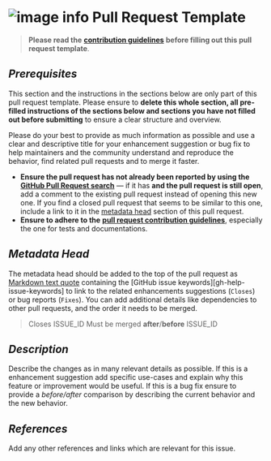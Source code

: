 # ![image info](../images/icons8-template-64.png) Pull Request Template

> **Please read the** [**contribution guidelines**](https://github.com/AlexRogalskiy/java-patterns/blob/master/docs/contributing/info.md) **before filling out this pull request template**.

## _Prerequisites_

This section and the instructions in the sections below are only part of this pull request template. Please ensure to **delete this whole section, all pre-filled instructions of the sections below and sections you have not filled out before submitting** to ensure a clear structure and overview.

Please do your best to provide as much information as possible and use a clear and descriptive title for your enhancement suggestion or bug fix to help maintainers and the community understand and reproduce the behavior, find related pull requests and to merge it faster.

* **Ensure the pull request has not already been reported by using the** [**GitHub Pull Request search**](https://github.com/AlexRogalskiy/java-patterns/pulls) — if it has **and the pull request is still open**, add a comment to the existing pull request instead of opening this new one. If you find a closed pull request that seems to be similar to this one, include a link to it in the [metadata head](pull_request_template.md#metadata-head) section of this pull request.
* **Ensure to adhere to the** [**pull request contribution guidelines**](https://github.com/AlexRogalskiy/java-patterns/blob/master/docs/reporting/pull_request_template.md), especially the one for tests and documentations.

## _Metadata Head_

The metadata head should be added to the top of the pull request as [Markdown text quote](https://help.github.com/articles/basic-writing-and-formatting-syntax) containing the \[GitHub issue keywords\]\[gh-help-issue-keywords\] to link to the related enhancements suggestions \(`Closes`\) or bug reports \(`Fixes`\). You can add additional details like dependencies to other pull requests, and the order it needs to be merged.

> Closes ISSUE\_ID Must be merged **after**/**before** ISSUE\_ID

## _Description_

Describe the changes as in many relevant details as possible. If this is a enhancement suggestion add specific use-cases and explain why this feature or improvement would be useful. If this is a bug fix ensure to provide a _before/after_ comparison by describing the current behavior and the new behavior.

## _References_

Add any other references and links which are relevant for this issue.

